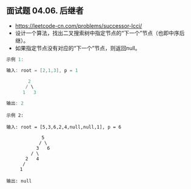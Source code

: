 ## 面试题 04.06. 后继者
- https://leetcode-cn.com/problems/successor-lcci/
- 设计一个算法，找出二叉搜索树中指定节点的“下一个”节点（也即中序后继）。
- 如果指定节点没有对应的“下一个”节点，则返回null。

```c
示例 1:

输入: root = [2,1,3], p = 1

        2
       / \
      1   3

输出: 2
```
```
示例 2:

输入: root = [5,3,6,2,4,null,null,1], p = 6

             5
            / \
           3   6
         / \
       2   4
      /   
     1

输出: null
```

